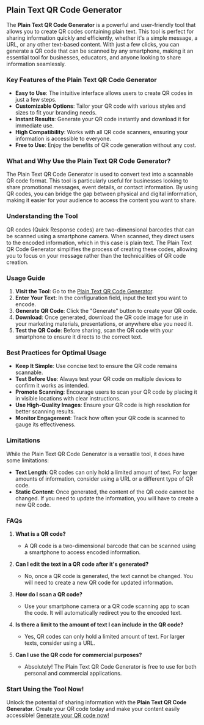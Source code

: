 ## Plain Text QR Code Generator

The **Plain Text QR Code Generator** is a powerful and user-friendly tool that allows you to create QR codes containing plain text. This tool is perfect for sharing information quickly and efficiently, whether it's a simple message, a URL, or any other text-based content. With just a few clicks, you can generate a QR code that can be scanned by any smartphone, making it an essential tool for businesses, educators, and anyone looking to share information seamlessly.

### Key Features of the Plain Text QR Code Generator

- **Easy to Use**: The intuitive interface allows users to create QR codes in just a few steps.
- **Customizable Options**: Tailor your QR code with various styles and sizes to fit your branding needs.
- **Instant Results**: Generate your QR code instantly and download it for immediate use.
- **High Compatibility**: Works with all QR code scanners, ensuring your information is accessible to everyone.
- **Free to Use**: Enjoy the benefits of QR code generation without any cost.

### What and Why Use the Plain Text QR Code Generator?

The Plain Text QR Code Generator is used to convert text into a scannable QR code format. This tool is particularly useful for businesses looking to share promotional messages, event details, or contact information. By using QR codes, you can bridge the gap between physical and digital information, making it easier for your audience to access the content you want to share.

### Understanding the Tool

QR codes (Quick Response codes) are two-dimensional barcodes that can be scanned using a smartphone camera. When scanned, they direct users to the encoded information, which in this case is plain text. The Plain Text QR Code Generator simplifies the process of creating these codes, allowing you to focus on your message rather than the technicalities of QR code creation.

### Usage Guide

1. **Visit the Tool**: Go to the [Plain Text QR Code Generator](https://www.inayam.co/barcode/qr-code-note).
2. **Enter Your Text**: In the configuration field, input the text you want to encode.
3. **Generate QR Code**: Click the "Generate" button to create your QR code.
4. **Download**: Once generated, download the QR code image for use in your marketing materials, presentations, or anywhere else you need it.
5. **Test the QR Code**: Before sharing, scan the QR code with your smartphone to ensure it directs to the correct text.

### Best Practices for Optimal Usage

- **Keep It Simple**: Use concise text to ensure the QR code remains scannable.
- **Test Before Use**: Always test your QR code on multiple devices to confirm it works as intended.
- **Promote Scanning**: Encourage users to scan your QR code by placing it in visible locations with clear instructions.
- **Use High-Quality Images**: Ensure your QR code is high resolution for better scanning results.
- **Monitor Engagement**: Track how often your QR code is scanned to gauge its effectiveness.

### Limitations

While the Plain Text QR Code Generator is a versatile tool, it does have some limitations:
- **Text Length**: QR codes can only hold a limited amount of text. For larger amounts of information, consider using a URL or a different type of QR code.
- **Static Content**: Once generated, the content of the QR code cannot be changed. If you need to update the information, you will have to create a new QR code.

### FAQs

1. **What is a QR code?**
   - A QR code is a two-dimensional barcode that can be scanned using a smartphone to access encoded information.

2. **Can I edit the text in a QR code after it's generated?**
   - No, once a QR code is generated, the text cannot be changed. You will need to create a new QR code for updated information.

3. **How do I scan a QR code?**
   - Use your smartphone camera or a QR code scanning app to scan the code. It will automatically redirect you to the encoded text.

4. **Is there a limit to the amount of text I can include in the QR code?**
   - Yes, QR codes can only hold a limited amount of text. For larger texts, consider using a URL.

5. **Can I use the QR code for commercial purposes?**
   - Absolutely! The Plain Text QR Code Generator is free to use for both personal and commercial applications.

### Start Using the Tool Now!

Unlock the potential of sharing information with the **Plain Text QR Code Generator**. Create your QR code today and make your content easily accessible! [Generate your QR code now!](https://www.inayam.co/barcode/qr-code-note)